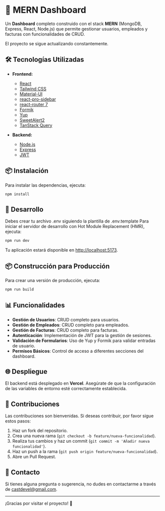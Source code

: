 # 🚀 MERN Dashboard

Un **Dashboard** completo construido con el stack **MERN** (MongoDB, Express, React, Node.js) que permite gestionar usuarios, empleados y facturas con funcionalidades de CRUD.

El proyecto se sigue actualizando constantemente. 

## 🛠 Tecnologías Utilizadas

- **Frontend:**
  - [React](https://reactjs.org/)
  - [Tailwind CSS](https://tailwindcss.com/)
  - [Material-UI](https://mui.com/)
  - [react-pro-sidebar](https://github.com/azouaoui-med/react-pro-sidebar)
  - [react-router 7](https://reactrouter.com/)
  - [Formik](https://formik.org/)
  - [Yup](https://github.com/jquense/yup)
  - [SweetAlert2](https://sweetalert2.github.io/)
  - [TanStack Query](https://tanstack.com/query/latest)

- **Backend:**
  - [Node.js](https://nodejs.org/)
  - [Express](https://expressjs.com/)
  - [JWT](https://jwt.io/)

## 📦 Instalación

Para instalar las dependencias, ejecuta:

```bash
npm install
```

## 🚀 Desarrollo

Debes crear tu archivo .env siguiendo la plantilla de .env.template
Para iniciar el servidor de desarrollo con Hot Module Replacement (HMR), ejecuta:

```bash
npm run dev
```

Tu aplicación estará disponible en [http://localhost:5173](http://localhost:5173).

## 📦 Construcción para Producción

Para crear una versión de producción, ejecuta:

```bash
npm run build
```

## 📊 Funcionalidades

- **Gestión de Usuarios**: CRUD completo para usuarios.
- **Gestión de Empleados**: CRUD completo para empleados.
- **Gestión de Facturas**: CRUD completo para facturas.
- **Autenticación**: Implementación de JWT para la gestión de sesiones.
- **Validación de Formularios**: Uso de Yup y Formik para validar entradas de usuario.
- **Permisos Básicos**: Control de acceso a diferentes secciones del dashboard.

## 🌐 Despliegue

El backend está desplegado en **Vercel**. Asegúrate de que la configuración de las variables de entorno esté correctamente establecida.

## 📄 Contribuciones

Las contribuciones son bienvenidas. Si deseas contribuir, por favor sigue estos pasos:

1. Haz un fork del repositorio.
2. Crea una nueva rama (`git checkout -b feature/nueva-funcionalidad`).
3. Realiza tus cambios y haz un commit (`git commit -m 'Añadir nueva funcionalidad'`).
4. Haz un push a la rama (`git push origin feature/nueva-funcionalidad`).
5. Abre un Pull Request.

## 📧 Contacto

Si tienes alguna pregunta o sugerencia, no dudes en contactarme a través de [castdevel@gmail.com](mailto:castdevel@gmail.com).

---

¡Gracias por visitar el proyecto! 🚀
```
